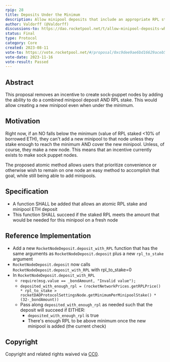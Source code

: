 ```yaml
---
rpip: 28
title: Deposits Under the Minimum
description: Allow minipool deposits that include an appropriate RPL stake, even when under the "minimum" RPL threshold 
author: Valdorff (@Valdorff)
discussions-to: https://dao.rocketpool.net/t/allow-minipool-deposits-while-under-min-rpl/2100
status: Final
type: Protocol
category: Core
created: 2023-08-11
vote-to: https://vote.rocketpool.net/#/proposal/0xc9dee9ae6bd16629aceb53990b609548cc6225ca4b2f40867ff989311c34f1c7
vote-date: 2023-11-16
vote-result: Passed
---
```


## Abstract
This proposal removes an incentive to create sock-puppet nodes by adding the ability to do a
combined minipool deposit AND RPL stake. This would allow creating a new minipool even when under
the minimum.

## Motivation
Right now, if an NO falls below the minimum (value of RPL staked <10% of borrowed ETH), they can't 
add a new minipool to that node unless they stake enough to reach the minimum AND cover the new
minipool. Unless, of course, they make a new node. This means that an incentive currently exists to
make sock puppet nodes.

The proposed atomic method allows users that prioritize convenience or otherwise wish to remain on
one node an easy method to accomplish that goal, while still being able to add minipools. 

## Specification

- A function SHALL be added that allows an atomic RPL stake and minipool ETH deposit
- This function SHALL succeed if the staked RPL meets the amount that would be needed for this
  minipool on a fresh node

## Reference Implementation

- Add a new `RocketNodeDeposit.deposit_with_RPL` function that has the same arguments as
  `RocketNodeDeposit.deposit` plus a new `rpl_to_stake` argument 
- `RocketNodeDeposit.deposit` now calls `RocketNodeDeposit.deposit_with_RPL` with rpl_to_stake=0
- In `RocketNodeDeposit.deposit_with_RPL`
  - `require(msg.value == _bondAmount, "Invalid value");`
  - `deposited_with_enough_rpl = (rocketNetworkPrices.getRPLPrice() * rpl_to_stake > rocketDAOProtocolSettingsNode.getMinimumPerMinipoolStake() * (32-_bondAmount))`
  - Pass along `deposited_with_enough_rpl` as needed such that the deposit will succeed if EITHER:
    - `deposited_with_enough_rpl` is true
    - There's enough RPL to be above minimum once the new minipool is added (the current check)

## Copyright

Copyright and related rights waived via [CC0](https://creativecommons.org/publicdomain/zero/1.0/).
